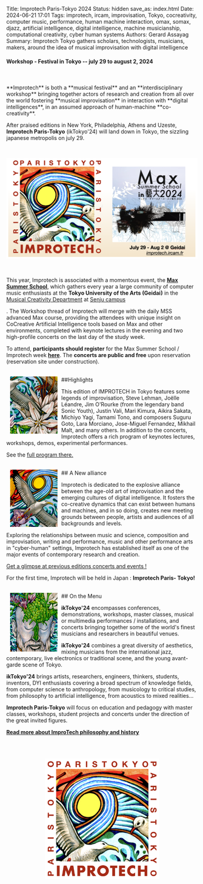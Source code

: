 Title: Improtech Paris-Tokyo 2024
Status: hidden
save_as: index.html
Date: 2024-06-21 17:01
Tags: improtech, ircam, improvisation, Tokyo, cocreativity, computer music, performance, human machine interaction, omax, somax, djazz, artificial intelligence, digital intelligence, machine musicianship, computational creativity, cyber human systems
Authors: Gerard Assayag
Summary: Improtech Tokyo gathers scholars, technologists, musicians, makers, around the idea of musical improvisation with digital intelligence


#### Workshop - Festival in Tokyo -- july 29 to august 2, 2024
<br>
<br>
**Improtech** is both a **musical festival** and an **interdisciplinary workshop** bringing together actors of research and creation from all over the world fostering **musical improvisation** in interaction with **digital intelligences**, in an assumed approach of human-machine **co-creativity**.

After praised editions in New York, Philadelphia, Athens and Uzeste, **Improtech Paris-Tokyo** (ikTokyo'24) will land down in Tokyo, the sizzling japanese metropolis on july 29.

<br>
<p align="center">
  <img src="./images/Logo_ikPT_MSS.png" width="600">
</p>
<br>


This year, Improtech is associated  with a momentous event, the **[Max Summer School](https://maxsummer2024.geidai.ac.jp/en/)**, which gathers every year a large community of computer music enthusiasts at the **Tokyo University of the Arts (Geidai)** in the [Musical Creativity Department](https://www.geidai.ac.jp/english/music/musical-creativity-and-the-environment) at [Senju campus](https://maps.app.goo.gl/h2yencZ3Nyi3g7VAA)

. The Workshop thread of Improtech will merge with the daily MSS advanced Max course, providing the attendees with unique insight on CoCreative Artificial Intelligence tools based on Max and other environments, completed with keynote lectures in the evening and two high-profile concerts on the last day of the study week.

To attend, **participants should register** for the Max Summer School / Improtech week **[here](https://maxsummer2024.geidai.ac.jp/en/)**. The **concerts are public and free** upon reservation (reservation site under construction).

<br>
<img src="../images/IKPoster_frag1.jpg" width="125" style="float:left" hspace="10">
##Highlights
<br>

This edition of IMPROTECH in Tokyo features some legends of improvisation, Steve Lehman, Joëlle Léandre, Jim O'Rourke (from the legendary band Sonic Youth), Justin Vali, Mari Kimura, Aikira Sakata, Michiyo Yagi, Tamami Tono, and composers Suguru Goto, Lara Morciano, Jose-Miguel Fernandez, Mikhail Malt, and many others. In addition to the concerts, Improtech offers a rich program of keynotes lectures, workshops, demos, experimental performances.

See the [full program there.]({filename}/pages/Program.md)

 
<br>
<img src="../images/IKPoster_frag2.jpg" width="125" style="float:left" hspace="10">
## A New alliance
<br>

Improtech is dedicated to the explosive alliance between the age-old art of improvisation and the emerging cultures of digital intelligence. It fosters the co-creative dynamics that can exist between humans and machines, and in so doing, creates new meeting grounds between people, artists and audiences of all backgrounds and levels.

Exploring the relationships between music and science, composition and improvisation, writing and performance, music and other performance arts in "cyber-human" settings, Improtech has established itself as one of the major events of contemporary research and creation.

[Get a glimpse at previous editions concerts and events !](https://improtech.ircam.fr/)

For the first time, Improtech will be held in Japan : **Improtech Paris- Tokyo!**

<br>
<img src="../images/IKPoster_frag3.jpg" width="125" style="float:left" hspace="10">
## On the Menu
<br>

**ikTokyo'24** encompasses conferences, demonstrations, workshops, master classes, musical or multimedia performances / installations, and concerts bringing together some of the world's finest musicians and researchers in beautiful venues.

**ikTokyo'24** combines a great diversity of aesthetics, mixing musicians from the international jazz, contemporary, live electronics or traditional scene, and the young avant-garde scene of Tokyo.

**ikTokyo'24** brings artists, researchers, engineers, thinkers, students, inventors, DYI enthusiasts covering a broad spectrum of knowledge fields, from computer science to anthropology, from musicology to critical studies, from philosophy to artificial intelligence, from acoustics to mixed realities...

**Improtech Paris-Tokyo** will focus on education and pedagogy with master classes, workshops, student projects and concerts under the direction of the great invited figures.

**[Read more about ImproTech philosophy and history]({filename}/pages/About.md)**



<br>
<br>
<p align="center">
  <img src="./images/Logo_improtech_Tokyo.png" width="300">
</p>

<br>
<br>

